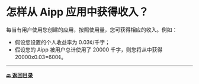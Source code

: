 # 怎样从 Aipp 应用中获得收入？

每当有用户使用您创建的应用，按照使用量，您可获得相应的收入。例如：

- 假设您设置的个人收益率为 0.03¢/千字；
- 假设您的 Aipp 被用户总计使用了 20000 千字，则您将从中获得 20000x0.03=600¢。

---

**[🔙️ 返回目录](../README.md)**
